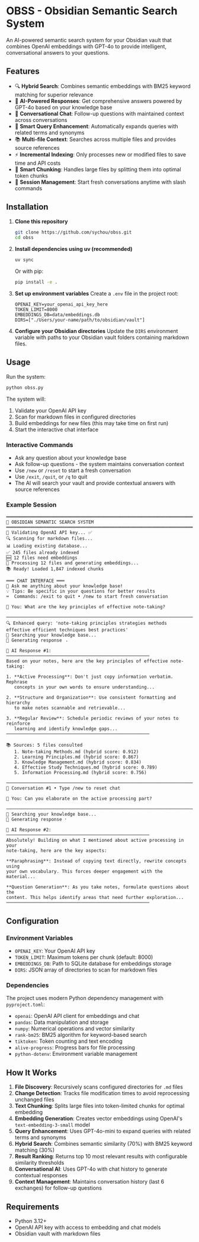 # OBSS - Obsidian Semantic Search System

An AI-powered semantic search system for your Obsidian vault that combines OpenAI embeddings with GPT-4o to provide intelligent, conversational answers to your questions.

## Features

- 🔍 **Hybrid Search**: Combines semantic embeddings with BM25 keyword matching for superior relevance
- 🤖 **AI-Powered Responses**: Get comprehensive answers powered by GPT-4o based on your knowledge base
- 💬 **Conversational Chat**: Follow-up questions with maintained context across conversations
- 🔧 **Smart Query Enhancement**: Automatically expands queries with related terms and synonyms
- 📚 **Multi-file Context**: Searches across multiple files and provides source references
- ⚡ **Incremental Indexing**: Only processes new or modified files to save time and API costs
- 🎯 **Smart Chunking**: Handles large files by splitting them into optimal token chunks
- 🔄 **Session Management**: Start fresh conversations anytime with slash commands

## Installation

1. **Clone this repository**
   ```bash
   git clone https://github.com/sychou/obss.git
   cd obss
   ```

2. **Install dependencies using uv (recommended)**
   ```bash
   uv sync
   ```
   
   Or with pip:
   ```bash
   pip install -e .
   ```

3. **Set up environment variables**
   Create a `.env` file in the project root:
   ```env
   OPENAI_KEY=your_openai_api_key_here
   TOKEN_LIMIT=8000
   EMBEDDINGS_DB=data/embeddings.db
   DIRS=["./Users/your-name/path/to/obsidian/vault"]
   ```

4. **Configure your Obsidian directories**
   Update the `DIRS` environment variable with paths to your Obsidian vault folders containing markdown files.

## Usage

Run the system:
```bash
python obss.py
```

The system will:
1. Validate your OpenAI API key
2. Scan for markdown files in configured directories
3. Build embeddings for new files (this may take time on first run)
4. Start the interactive chat interface

### Interactive Commands

- Ask any question about your knowledge base
- Ask follow-up questions - the system maintains conversation context
- Use `/new` or `/reset` to start a fresh conversation
- Use `/exit`, `/quit`, or `/q` to quit
- The AI will search your vault and provide contextual answers with source references

### Example Session

```
════════════════════════════════════════════════════════════════════════════════
🤖 OBSIDIAN SEMANTIC SEARCH SYSTEM
════════════════════════════════════════════════════════════════════════════════
🔑 Validating OpenAI API key... ✅
🔍 Scanning for markdown files...
📊 Loading existing database...
✅ 245 files already indexed
🆕 12 files need embeddings
🚀 Processing 12 files and generating embeddings...
📚 Ready! Loaded 1,847 indexed chunks

═══ CHAT INTERFACE ═══
🎯 Ask me anything about your knowledge base!
💡 Tips: Be specific in your questions for better results
⌨️  Commands: /exit to quit • /new to start fresh conversation

💬 You: What are the key principles of effective note-taking?

────────────────────────────────────────────────────────────────────────────────
🔍 Enhanced query: 'note-taking principles strategies methods effective efficient techniques best practices'
🔎 Searching your knowledge base...
🤖 Generating response ⠠

🤖 AI Response #1:
──────────────────────────────────────────────────────
Based on your notes, here are the key principles of effective note-taking:

1. **Active Processing**: Don't just copy information verbatim. Rephrase 
   concepts in your own words to ensure understanding...

2. **Structure and Organization**: Use consistent formatting and hierarchy 
   to make notes scannable and retrievable...

3. **Regular Review**: Schedule periodic reviews of your notes to reinforce 
   learning and identify knowledge gaps...
──────────────────────────────────────────────────────

📚 Sources: 5 files consulted
   1. Note-taking Methods.md (hybrid score: 0.912)
   2. Learning Principles.md (hybrid score: 0.867)
   3. Knowledge Management.md (hybrid score: 0.834)
   4. Effective Study Techniques.md (hybrid score: 0.789)
   5. Information Processing.md (hybrid score: 0.756)

────────────────────────────────────────────────────────────────────────────────
💭 Conversation #1 • Type /new to reset chat

💬 You: Can you elaborate on the active processing part?

────────────────────────────────────────────────────────────────────────────────
🔎 Searching your knowledge base...
🤖 Generating response ⠂

🤖 AI Response #2:
──────────────────────────────────────────────────────
Absolutely! Building on what I mentioned about active processing in your 
note-taking, here are the key aspects:

**Paraphrasing**: Instead of copying text directly, rewrite concepts using 
your own vocabulary. This forces deeper engagement with the material...

**Question Generation**: As you take notes, formulate questions about the 
content. This helps identify areas that need further exploration...
──────────────────────────────────────────────────────
```

## Configuration

### Environment Variables

- `OPENAI_KEY`: Your OpenAI API key
- `TOKEN_LIMIT`: Maximum tokens per chunk (default: 8000)
- `EMBEDDINGS_DB`: Path to SQLite database for embeddings storage
- `DIRS`: JSON array of directories to scan for markdown files

### Dependencies

The project uses modern Python dependency management with `pyproject.toml`:

- `openai`: OpenAI API client for embeddings and chat
- `pandas`: Data manipulation and storage
- `numpy`: Numerical operations and vector similarity
- `rank-bm25`: BM25 algorithm for keyword-based search
- `tiktoken`: Token counting and text encoding
- `alive-progress`: Progress bars for file processing
- `python-dotenv`: Environment variable management

## How It Works

1. **File Discovery**: Recursively scans configured directories for `.md` files
2. **Change Detection**: Tracks file modification times to avoid reprocessing unchanged files
3. **Text Chunking**: Splits large files into token-limited chunks for optimal embedding
4. **Embedding Generation**: Creates vector embeddings using OpenAI's `text-embedding-3-small` model
5. **Query Enhancement**: Uses GPT-4o-mini to expand queries with related terms and synonyms
6. **Hybrid Search**: Combines semantic similarity (70%) with BM25 keyword matching (30%)
7. **Result Ranking**: Returns top 10 most relevant results with configurable similarity thresholds
8. **Conversational AI**: Uses GPT-4o with chat history to generate contextual responses
9. **Context Management**: Maintains conversation history (last 6 exchanges) for follow-up questions

## Requirements

- Python 3.12+
- OpenAI API key with access to embedding and chat models
- Obsidian vault with markdown files


